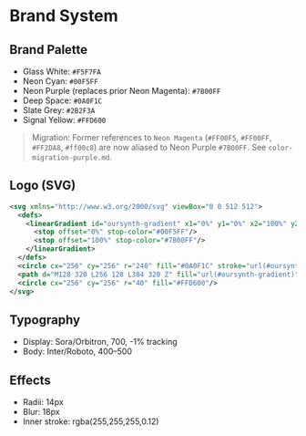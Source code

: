 # Brand System

## Brand Palette

- Glass White: `#F5F7FA`
- Neon Cyan: `#00F5FF`
- Neon Purple (replaces prior Neon Magenta): `#7B00FF`
- Deep Space: `#0A0F1C`
- Slate Grey: `#2B2F3A`
- Signal Yellow: `#FFD600`

> Migration: Former references to `Neon Magenta` (`#FF00F5`, `#FF00FF`, `#FF2DA8`, `#ff00c8`) are now aliased to Neon Purple `#7B00FF`. See `color-migration-purple.md`.

## Logo (SVG)

```svg
<svg xmlns="http://www.w3.org/2000/svg" viewBox="0 0 512 512">
  <defs>
    <linearGradient id="oursynth-gradient" x1="0%" y1="0%" x2="100%" y2="100%">
      <stop offset="0%" stop-color="#00F5FF"/>
      <stop offset="100%" stop-color="#7B00FF"/>
    </linearGradient>
  </defs>
  <circle cx="256" cy="256" r="240" fill="#0A0F1C" stroke="url(#oursynth-gradient)" stroke-width="16"/>
  <path d="M128 320 L256 128 L384 320 Z" fill="url(#oursynth-gradient)"/>
  <circle cx="256" cy="256" r="40" fill="#FFD600"/>
</svg>
```

## Typography

- Display: Sora/Orbitron, 700, -1% tracking
- Body: Inter/Roboto, 400–500

## Effects

- Radii: 14px
- Blur: 18px
- Inner stroke: rgba(255,255,255,0.12)